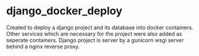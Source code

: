 # django_docker_deploy

Created to deploy a django project and its database into docker containers. Other services which are necessary for the project were also added as seperate containers.
Django project is server by a gunicorn wsgi server behind a nginx reverse proxy.
